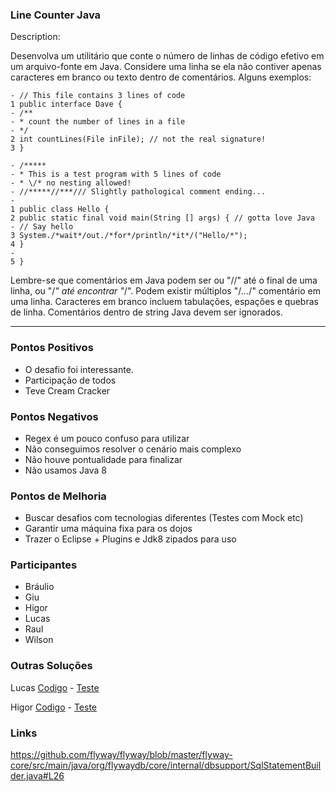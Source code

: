 ### Line Counter Java

Description:

Desenvolva um utilitário que conte o número de linhas de código efetivo em um arquivo-fonte em Java. Considere uma linha se ela não contiver apenas caracteres em branco ou texto dentro de comentários. Alguns exemplos:

```
- // This file contains 3 lines of code
1 public interface Dave {
- /**
- * count the number of lines in a file
- */
2 int countLines(File inFile); // not the real signature!
3 }
```

```
- /*****
- * This is a test program with 5 lines of code
- * \/* no nesting allowed!
- //*****//***/// Slightly pathological comment ending...
-
1 public class Hello {
2 public static final void main(String [] args) { // gotta love Java
- // Say hello
3 System./*wait*/out./*for*/println/*it*/("Hello/*");
4 }
-
5 }

```

Lembre-se que comentários em Java podem ser ou "//" até o final de uma linha, ou "/*" até encontrar "*/". Podem existir múltiplos "/*...*/" comentário em uma linha. Caracteres em branco incluem tabulações, espações e quebras de linha. Comentários dentro de string Java devem ser ignorados.



-----


### Pontos Positivos
- O desafio foi interessante.
- Participação de todos
- Teve Cream Cracker

### Pontos Negativos
- Regex é um pouco confuso para utilizar
- Não conseguimos resolver o cenário mais complexo
- Não houve pontualidade para finalizar
- Não usamos Java 8

### Pontos de Melhoria
- Buscar desafios com tecnologias diferentes (Testes com Mock etc)
- Garantir uma máquina fixa para os dojos
- Trazer o Eclipse + Plugins e Jdk8 zipados para uso


### Participantes

- Bráulio
- Giu
- Higor
- Lucas
- Raul
- Wilson

### Outras Soluções
Lucas [Codigo](https://github.com/luksrn/my-exercism.io/blob/master/java/javaCountLines/src/main/java/dojo/LineCounter.java) - [Teste](https://github.com/luksrn/my-exercism.io/blob/master/java/javaCountLines/src/test/java/dojo/LineCounterTest.java)

Higor [Codigo](https://github.com/higorae/coding-dojo/blob/master/18_02_2016/src/main/java/dojo/LineCounter.java) - [Teste](https://github.com/higorae/coding-dojo/blob/master/18_02_2016/src/test/java/dojo/LineCounterTest.java)

### Links
https://github.com/flyway/flyway/blob/master/flyway-core/src/main/java/org/flywaydb/core/internal/dbsupport/SqlStatementBuilder.java#L26
